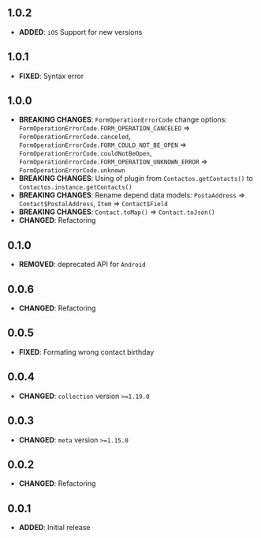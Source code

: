 ## 1.0.2
- **ADDED**: `iOS` Support for new versions

## 1.0.1
- **FIXED**: Syntax error

## 1.0.0
- **BREAKING CHANGES**: `FormOperationErrorCode` change options:
                        `FormOperationErrorCode.FORM_OPERATION_CANCELED` => `FormOperationErrorCode.canceled`,
                        `FormOperationErrorCode.FORM_COULD_NOT_BE_OPEN` => `FormOperationErrorCode.couldNotBeOpen`,
                        `FormOperationErrorCode.FORM_OPERATION_UNKNOWN_ERROR` => `FormOperationErrorCode.unknown`
- **BREAKING CHANGES**: Using of plugin from `Contactos.getContacts()` to `Contactos.instance.getContacts()`
- **BREAKING CHANGES**: Rename depend data models:
                       `PostaAddress` => `Contact$PostalAddress`,
                       `Item` => `Contact$Field`
- **BREAKING CHANGES**: `Contact.toMap()` => `Contact.toJson()`
- **CHANGED**: Refactoring

## 0.1.0
- **REMOVED**: deprecated API for `Android`


## 0.0.6
- **CHANGED**: Refactoring


## 0.0.5
- **FIXED**: Formating wrong contact birthday


## 0.0.4
- **CHANGED**: `collection` version `>=1.19.0`


## 0.0.3
- **CHANGED**: `meta` version `>=1.15.0`


## 0.0.2
- **CHANGED**: Refactoring


## 0.0.1
- **ADDED**: Initial release
